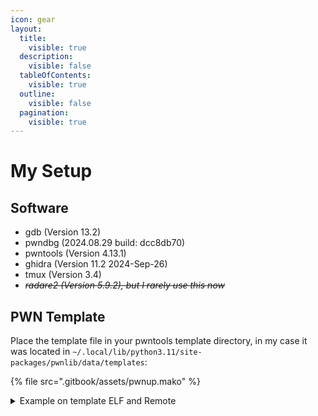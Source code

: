 ```yaml
---
icon: gear
layout:
  title:
    visible: true
  description:
    visible: false
  tableOfContents:
    visible: true
  outline:
    visible: false
  pagination:
    visible: true
---
```


# My Setup

## Software

* gdb (Version 13.2)
* pwndbg (2024.08.29 build: dcc8db70)
* pwntools (Version 4.13.1)
* ghidra (Version 11.2 2024-Sep-26)
* tmux (Version 3.4)
* ~~_radare2 (Version 5.9.2), but I rarely use this now_~~

## PWN Template

Place the template file in your pwntools template directory, in my case it was located in `~/.local/lib/python3.11/site-packages/pwnlib/data/templates`:

{% file src=".gitbook/assets/pwnup.mako" %}

<details>

<summary>Example on template ELF and Remote</summary>

```python
#!/usr/bin/env python3
# -*- coding: utf-8 -*-
# -*- template: winterbitia -*-

# ====================
# -- PWNTOOLS SETUP --
# ====================

from pwn import *

exe = context.binary = ELF(args.EXE or 'template')
trm = context.terminal = ['tmux', 'splitw', '-h']

host = args.HOST or 'hostname.com'
port = int(args.PORT or 6969420)

def start_local(argv=[], *a, **kw):
    '''Execute the target binary locally'''
    if args.GDB:
        return gdb.debug([exe.path] + argv, gdbscript=gdbscript, *a, **kw)
    else:
        return process([exe.path] + argv, *a, **kw)

def start_remote(argv=[], *a, **kw):
    '''Connect to the process on the remote host'''
    io = connect(host, port)
    if args.GDB:
        gdb.attach(io, gdbscript=gdbscript)
    return io

def start(argv=[], *a, **kw):
    '''Start the exploit against the target.'''
    if args.LOCAL:
        return start_local(argv, *a, **kw)
    else:
        return start_remote(argv, *a, **kw)

gdbscript = '''
tbreak main
continue
'''.format(**locals())

# =======================
# -- EXPLOIT GOES HERE --
# =======================

io = start()

# payload

io.interactive()
```

</details>

